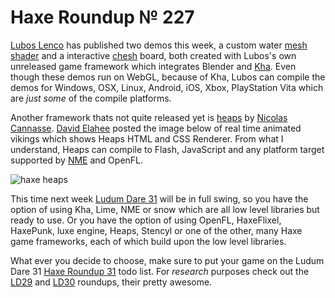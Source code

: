 [_template]: ../templates/roundup.html
[date]: / "2014-11-29 10:37:00"
[modified]: / "2014-11-29 12:01:00"
[published]: / "2014-11-29 10:37:00"
[“”]: a ""
# Haxe Roundup № 227

[Lubos Lenco][tw1] has published two demos this week, a custom water [mesh shader][l1]
and a interactive [chesh][l2] board, both created with Lubos's own unreleased game
framework which integrates Blender and [Kha]. Even though these demos run on WebGL, 
because of Kha, Lubos can compile the demos for Windows, OSX, Linux, Android, iOS, Xbox,
PlayStation Vita which are _just some_ of the compile platforms.

Another framework thats not quite released yet is [heaps] by [Nicolas Cannasse][tw2]. 
[David Elahee][tw3] posted the image below of real time animated vikings which
shows Heaps HTML and CSS Renderer. From what I understand, Heaps can compile to
Flash, JavaScript and any platform target supported by [NME] and OpenFL.

![haxe heaps](/img/227/heaps.png "Heaps 3D HTML/CSS Renderer")

This time next week [Ludum Dare 31] will be in full swing, so you have the option of
using Kha, Lime, NME or snow which are all low level libraries but ready to use. Or
you have the option of using OpenFL, HaxeFlixel, HaxePunk, luxe engine, Heaps, Stencyl or
one of the other, many Haxe game frameworks, each of which build upon the
low level libraries.

What ever you decide to choose, make sure to put your game on the Ludum Dare 31 [Haxe
Roundup 31][l3] todo list. For _research_ purposes check out the [LD29] and [LD30]
roundups, their pretty awesome.

[tw3]: https://twitter.com/blackmagic_mt "@blackmagic_mt on Twitter"
[tw2]: https://twitter.com/ncannasse "@ncannasse on Twitter"
[tw1]: https://twitter.com/luboslenco "@luboslenco on Twitter"
	
[ld30]: http://haxe.io/ld/30/ "The Haxe Ludum Dare 30 Roundup"
[ld29]: http://haxe.io/ld/29/ "The Haxe Ludum Dare 29 Roundup"
[ludum dare 31]: http://ludumdare.com/compo/ "Ludum Dare 31"
[nme]: https://github.com/haxenme/nme "A cross-platform native backend for Haxe"
[heaps]: https://github.com/ncannasse/heaps "Heaps: Haxe Game Framework"
[kha]: https://github.com/KTXSoftware/Kha "A super portable native dev kit based on Haxe and GLSL"
	
[l3]: https://github.com/skial/haxe.io/issues/89 "The Haxe Ludum Dare 31 Roundup Todo List"
[l2]: https://9c21834665262ddee8dff7f73370c8f6cf64566d.googledrive.com/host/0B22ElR_OUmfdTkZieDFKRlZfQXM/index.html "Haxe, Blender and Kha Interactive Chess Board Demo"
[l1]: https://773cf71be6ac2f2e14faa0c6c0e01f38e9fbd443.googledrive.com/host/0B22ElR_OUmfdcU9TbGRfQUpRa1U/index.html "Haxe, Blender and Kha Custom Water Shader Demo"